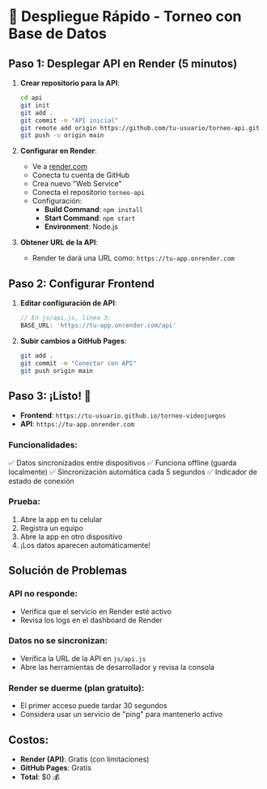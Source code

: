 # 🚀 Despliegue Rápido - Torneo con Base de Datos

## Paso 1: Desplegar API en Render (5 minutos)

1. **Crear repositorio para la API**:
   ```bash
   cd api
   git init
   git add .
   git commit -m "API inicial"
   git remote add origin https://github.com/tu-usuario/torneo-api.git
   git push -u origin main
   ```

2. **Configurar en Render**:
   - Ve a [render.com](https://render.com)
   - Conecta tu cuenta de GitHub
   - Crea nuevo "Web Service"
   - Conecta el repositorio `torneo-api`
   - Configuración:
     - **Build Command**: `npm install`
     - **Start Command**: `npm start`
     - **Environment**: Node.js

3. **Obtener URL de la API**:
   - Render te dará una URL como: `https://tu-app.onrender.com`

## Paso 2: Configurar Frontend

1. **Editar configuración de API**:
   ```javascript
   // En js/api.js, línea 3:
   BASE_URL: 'https://tu-app.onrender.com/api'
   ```

2. **Subir cambios a GitHub Pages**:
   ```bash
   git add .
   git commit -m "Conectar con API"
   git push origin main
   ```

## Paso 3: ¡Listo! 🎉

- **Frontend**: `https://tu-usuario.github.io/torneo-videojuegos`
- **API**: `https://tu-app.onrender.com`

### Funcionalidades:
✅ Datos sincronizados entre dispositivos
✅ Funciona offline (guarda localmente)
✅ Sincronización automática cada 5 segundos
✅ Indicador de estado de conexión

### Prueba:
1. Abre la app en tu celular
2. Registra un equipo
3. Abre la app en otro dispositivo
4. ¡Los datos aparecen automáticamente!

## Solución de Problemas

### API no responde:
- Verifica que el servicio en Render esté activo
- Revisa los logs en el dashboard de Render

### Datos no se sincronizan:
- Verifica la URL de la API en `js/api.js`
- Abre las herramientas de desarrollador y revisa la consola

### Render se duerme (plan gratuito):
- El primer acceso puede tardar 30 segundos
- Considera usar un servicio de "ping" para mantenerlo activo

## Costos:
- **Render (API)**: Gratis (con limitaciones)
- **GitHub Pages**: Gratis
- **Total**: $0 💰
